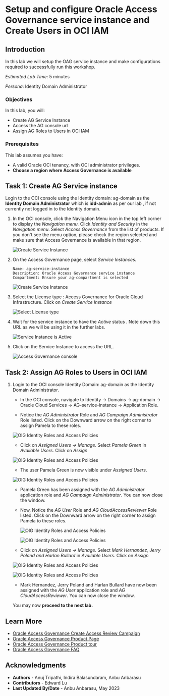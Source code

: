 # Setup and configure Oracle Access Governance service instance and Create Users in OCI IAM

## Introduction

In this lab we will setup the OAG service instance and make configurations required to successfully run this workshop.

*Estimated Lab Time*: 5 minutes

*Persona*: Identity Domain Administrator


### Objectives

In this lab, you will:
 * Create AG Service Instance
 * Access the AG console url
 * Assign AG Roles to Users in OCI IAM

### Prerequisites
This lab assumes you have:
- A valid Oracle OCI tenancy, with OCI administrator privileges. 
- **Choose a region where Access Governance is available**


## Task 1: Create AG Service instance 

Login to the OCI console using the Identity domain: ag-domain as the **Identity Domain Administrator** which is **idd-admin** as per our lab , if not currently not logged in to the Identity domain. 

1. In the OCI console, click the Navigation Menu icon in the top left corner to display the *Navigation menu.* Click *Identity and Security* in the *Navigation menu*. Select *Access Governance* from the list of products. If you don't see the menu option, please check the region selected and make sure that Access Governance is available in that region.

    ![Create Service Instance](images/oci-console.png)

2. On the Access Governance page, select *Service Instances.*


    ```
    Name: ag-service-instance
    Description: Oracle Access Governance service instance
    Compartment: Ensure your ag-compartment is selected
    ```
    ![Create Service Instance](images/create-service-instance.png)
    

3. Select the License type : Access Governance for Oracle Cloud Infrastructure. Click on *Create Service Instance*

    ![Select License type](images/license.png)

4. Wait for the service instance to have the *Active* status . Note down this URL as we will be using it in the further labs. 

    ![Service Instance is Active](images/ag-url-access.png)

5. Click on the Service Instance to access the URL. 

    ![Access Governance console](images/ag-console.png)

## Task 2: Assign AG Roles to Users in OCI IAM


1. Login to the OCI console Identity Domain: ag-domain as the Identity Domain Administrator. 

    * In the OCI console, navigate to Identity -> Domains ->  ag-domain -> Oracle Cloud Services -> AG-service-instance -> Application Role. 

    * Notice the *AG Administrator* Role and *AG Campaign Administrator* Role listed. Click on the Downward arrow on the right corner to assign Pamela to these roles. 

    ![OIG Identity Roles and Access Policies](images/user-approle.png)

    * Click on *Assigned Users -> Manage*. Select *Pamela Green* in *Available Users.* Click on *Assign*

    ![OIG Identity Roles and Access Policies](images/user-approle-list.png)

    * The user Pamela Green is now visible under *Assigned Users*.

    ![OIG Identity Roles and Access Policies](images/user-approle-assign.png)

    * Pamela Green has been assigned with the *AG Administrator* application role and *AG Campaign Administrator*. You can now close the window.

    * Now, Notice the *AG User* Role and *AG CloudAccessReviewer* Role listed. Click on the Downward arrow on the right corner to assign Pamela to these roles. 

      ![OIG Identity Roles and Access Policies](images/aguser.png)

       ![OIG Identity Roles and Access Policies](images/agreviewer.png)

    *  Click on *Assigned Users -> Manage*. Select *Mark Hernandez, Jerry Poland and Harlan Bullard* in *Available Users.* Click on *Assign*

     ![OIG Identity Roles and Access Policies](images/ag-userassign.png)

     ![OIG Identity Roles and Access Policies](images/ag-reviewerassign.png)

    * Mark Hernandez, Jerry Poland and Harlan Bullard have now been assigned with the *AG User* application role and *AG CloudAccessReviewer*. You can now close the window.


    You may now **proceed to the next lab.**

## Learn More

* [Oracle Access Governance Create Access Review Campaign](https://docs.oracle.com/en/cloud/paas/access-governance/pdapg/index.html)
* [Oracle Access Governance Product Page](https://www.oracle.com/security/cloud-security/access-governance/)
* [Oracle Access Governance Product tour](https://www.oracle.com/webfolder/s/quicktours/paas/pt-sec-access-governance/index.html)
* [Oracle Access Governance FAQ](https://www.oracle.com/security/cloud-security/access-governance/faq/)

## Acknowledgments
* **Authors** - Anuj Tripathi, Indira Balasundaram, Anbu Anbarasu 
* **Contributors** - Edward Lu
* **Last Updated By/Date** - Anbu Anbarasu, May 2023